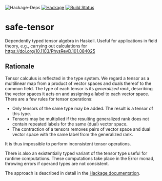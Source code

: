![Hackage-Deps](https://img.shields.io/hackage-deps/v/safe-tensor) [![Hackage](https://img.shields.io/hackage/v/safe-tensor)](https://hackage.haskell.org/package/safe-tensor) [![Build Status](https://travis-ci.org/nilsalex/safe-tensor.svg?branch=master)](https://travis-ci.org/nilsalex/safe-tensor)
# safe-tensor
Dependently typed tensor algebra in Haskell. Useful for applications in field theory, e.g., carrying out calculations for https://doi.org/10.1103/PhysRevD.101.084025

## Rationale
Tensor calculus is reflected in the type system. We regard a tensor as a multilinear map from a product of vector spaces and duals thereof to the common field. The type of each tensor is its *generalized rank*, describing the vector spaces it acts on and assigning a label to each vector space. There are a few rules for tensor operations:

- Only tensors of the same type may be added. The result is a tensor of this type.
- Tensors may be multiplied if the resulting generalized rank does not contain repeated labels for the same (dual) vector space.
- The contraction of a tensors removes pairs of vector space and dual vector space with the same label from the generalized rank.

It is thus impossible to perform inconsistent tensor operations.

There is also an existentially typed variant of the tensor type useful for runtime computations. These computations take place in the Error monad, throwing errors if operand types are not consistent.

The approach is described in detail in the [Hackage documentation](https://hackage.haskell.org/package/safe-tensor/docs/Math-Tensor-Safe.html).
